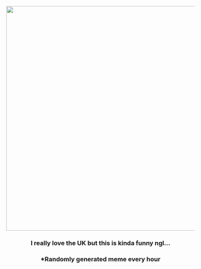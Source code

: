 <p align="center">
        <img src="https://i.redd.it/1ilkp7dy7kt81.png" width="600" height="600">
        </p>
        <h3 align="center">I really love the UK but this is kinda funny ngl...</h3>
        <h3 align="center">*Randomly generated meme every hour</h3>
    
